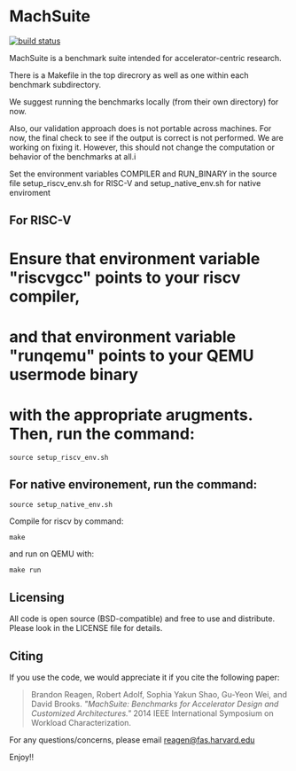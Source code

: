 # MachSuite

[![build status](https://travis-ci.org/breagen/MachSuite.svg?branch=master)](https://travis-ci.org/breagen/MachSuite)

MachSuite is a benchmark suite intended for accelerator-centric research.

There is a Makefile in the top direcrory as well as one within each benchmark
subdirectory.

We suggest running the benchmarks locally (from their own directory) for now.

Also, our validation approach does is not portable across machines.
For now, the final check to see if the output is correct is not performed.
We are working on fixing it. However, this should not change the computation
or behavior of the benchmarks at all.i

Set the environment variables COMPILER and RUN_BINARY in the source file setup_riscv_env.sh
for RISC-V and setup_native_env.sh for native enviroment

## For RISC-V
# Ensure that environment variable "riscvgcc" points to your riscv compiler,
# and that environment variable "runqemu" points to your QEMU usermode binary
# with the appropriate arugments. Then, run the command:
	source setup_riscv_env.sh

## For native environement, run the command: 
	source setup_native_env.sh

Compile for riscv by command:

	make

and run on QEMU with:

	make run


## Licensing

All code is open source (BSD-compatible) and free to use and distribute. Please
look in the LICENSE file for details.

## Citing

If you use the code, we would appreciate it if you cite the following paper:

> Brandon Reagen, Robert Adolf, Sophia Yakun Shao, Gu-Yeon Wei, and David Brooks.
> *"MachSuite: Benchmarks for Accelerator Design and Customized Architectures."*
  2014 IEEE International Symposium on Workload Characterization.

For any questions/concerns, please email [reagen@fas.harvard.edu](reagen@fas.harvard.edu)

Enjoy!!
